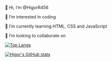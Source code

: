 👋 Hi, I’m @HigorR456

👀 I’m interested in coding

🌱 I’m currently learning HTML, CSS and JavaScript

💞️ I’m looking to collaborate on

[![Top Langs](https://github-readme-stats.vercel.app/api/top-langs/?username=HigorR456&theme=tokyonight&layout=compact)](https://github.com/HigorR456/github-readme-stats)

[![Higor's GitHub stats](https://github-readme-stats.vercel.app/api?username=HigorR456&theme=tokyonight&show_icons=true)](https://github.com/HigorR456/github-readme-stats)
